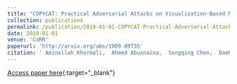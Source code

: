 ```yaml
---
title: "COPYCAT: Practical Adversarial Attacks on Visualization-Based Malware Detection"
collection: publications
permalink: /publication/2019-01-01-COPYCAT-Practical-Adversarial-Attacks-on-Visualization-Based-Malware-Detection
date: 2019-01-01
venue: 'CoRR'
paperurl: 'http://arxiv.org/abs/1909.09735'
citation: ' Aminollah Khormali,  Ahmed Abusnaina,  Songqing Chen,  DaeHun Nyang,  Aziz Mohaisen, &quot;COPYCAT: Practical Adversarial Attacks on Visualization-Based Malware Detection.&quot; CoRR, 2019.'
---
```

[Access paper here](http://arxiv.org/abs/1909.09735){:target="_blank"}
